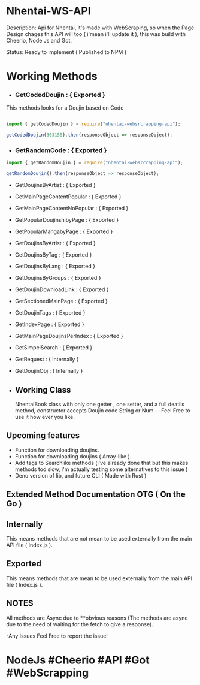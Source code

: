 # Nhentai-WS-API

Description:
Api for Nhentai, it's made with WebScraping, so when the Page Design chages this API will too ( i'mean i'll update it ),
this was build with Cheerio, Node Js and Got.

Status: Ready to implement ( Published to NPM )

# Working Methods

- ### GetCodedDoujin : { Exported }

This methods looks for a Doujin based on Code

```js

import { getCodedDoujin } = require("nhentai-websrcrapping-api");

getCodedDoujin(303155).then(responseObject => responseObject);

```

- ### GetRandomCode : { Exported }

```js
import { getRandomDoujin } = require("nhentai-websrcrapping-api");

getRandomDoujin().then(responseObject => responseObject);

```

- GetDoujinsByArtist : { Exported }
- GetMainPageContentPopular : { Exported }
- GetMainPageContentNoPopular : { Exported }
- GetPopularDoujinshibyPage : { Exported }
- GetPopularMangabyPage : { Exported }
- GetDoujinsByArtist : { Exported }
- GetDoujinsByTag : { Exported }
- GetDoujinsByLang : { Exported }
- GetDoujinsByGroups : { Exported }
- GetDoujinDownloadLink : { Exported }
- GetSectionedMainPage : { Exported }
- GetDoujinTags : { Exported }
- GetIndexPage : { Exported }
- GetMainPageDoujinsPerIndex : { Exported }
- GetSimpelSearch : { Exported }
- GetRequest : { Internally }
- GetDoujinObj : { Internally }

- ## Working Class

    NhentaiBook
    class with only one getter , one setter, and a full deatils method, constructor accepts Doujin code String or Num -- Feel Free to use it how ever you like.

## Upcoming features

- Function for downloading doujins.
- Function for downloading doujins ( Array-like ).
- Add tags to Searchlike methods (i've already done that but this makes methods too slow, i'm actually testing some alternatives to this issue )
- Deno version of lib, and future CLI ( Made with Rust )

## Extended Method Documentation OTG ( On the Go )

## Internally

This means methods that are not mean to be used externally from the main API file ( Index.js ).

## Exported

This means methods that are mean to be used externally from the main API file ( Index.js ).

## NOTES

All methods are Async due to **obvious reasons
(The methods are async due to the need of waiting for the fetch to give a response).

-Any Issues Feel Free to report the issue!

# NodeJs #Cheerio #API #Got #WebScrapping

